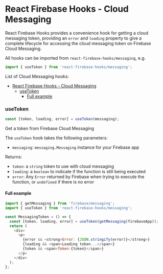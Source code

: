 # React Firebase Hooks - Cloud Messaging

React Firebase Hooks provides a convenience hook for getting a cloud messaging token, providing an `error` and `loading` property
to give a complete lifecycle for accessing the cloud messaging token on Firebase Cloud Messaging.

All hooks can be imported from `react-firebase-hooks/messaging`, e.g.

```js
import { useToken } from 'react-firebase-hooks/messaging';
```

List of Cloud Messaging hooks:

- [React Firebase Hooks - Cloud Messaging](#react-firebase-hooks---cloud-messaging)
  - [useToken](#usetoken)
    - [Full example](#full-example)

### useToken

```js
const [token, loading, error] = useToken(messaging);
```

Get a token from Firebase Cloud Messaging

The `useToken` hook takes the following parameters:

- `messaging`: `messaging.Messaging` instance for your Firebase app

Returns:

- `token`: a `string` token to use with cloud messaging
- `loading`: a `boolean` to indicate if the function is still being executed
- `error`: Any `Error` returned by Firebase when trying to execute the function, or `undefined` if there is no error

#### Full example

```js
import { getMessaging } from 'firebase/messaging';
import { useToken } from 'react-firebase-hooks/messaging';

const MessagingToken = () => {
  const [token, loading, error] = useToken(getMessaging(firebaseApp));
  return (
    <div>
      <p>
        {error && <strong>Error: {JSON.stringify(error)}</strong>}
        {loading && <span>Loading token...</span>}
        {token && <span>Token:{token}</span>}
      </p>
    </div>
  );
};
```
